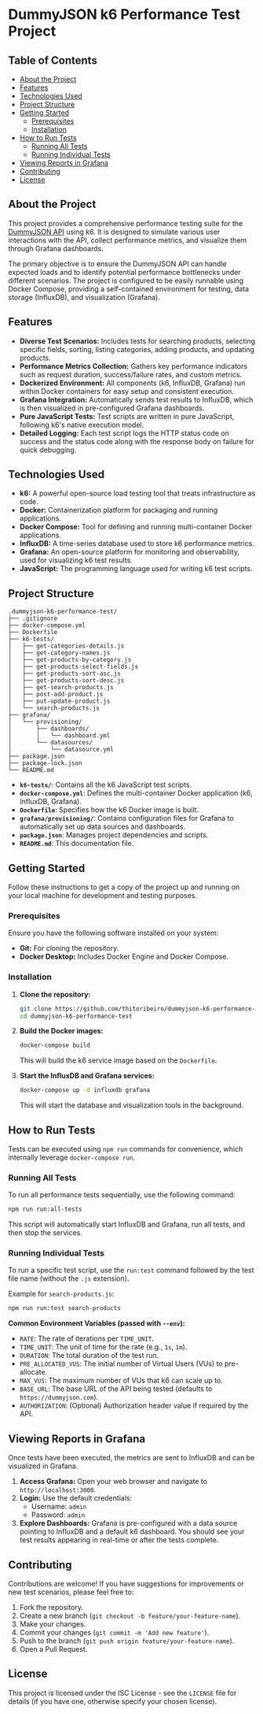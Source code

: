# DummyJSON k6 Performance Test Project

## Table of Contents

- [About the Project](#about-the-project)
- [Features](#features)
- [Technologies Used](#technologies-used)
- [Project Structure](#project-structure)
- [Getting Started](#getting-started)
  - [Prerequisites](#prerequisites)
  - [Installation](#installation)
- [How to Run Tests](#how-to-run-tests)
  - [Running All Tests](#running-all-tests)
  - [Running Individual Tests](#running-individual-tests)
- [Viewing Reports in Grafana](#viewing-reports-in-grafana)
- [Contributing](#contributing)
- [License](#license)

## About the Project

This project provides a comprehensive performance testing suite for the [DummyJSON API](https://dummyjson.com/) using k6. It is designed to simulate various user interactions with the API, collect performance metrics, and visualize them through Grafana dashboards.

The primary objective is to ensure the DummyJSON API can handle expected loads and to identify potential performance bottlenecks under different scenarios. The project is configured to be easily runnable using Docker Compose, providing a self-contained environment for testing, data storage (InfluxDB), and visualization (Grafana).

## Features

-   **Diverse Test Scenarios:** Includes tests for searching products, selecting specific fields, sorting, listing categories, adding products, and updating products.
-   **Performance Metrics Collection:** Gathers key performance indicators such as request duration, success/failure rates, and custom metrics.
-   **Dockerized Environment:** All components (k6, InfluxDB, Grafana) run within Docker containers for easy setup and consistent execution.
-   **Grafana Integration:** Automatically sends test results to InfluxDB, which is then visualized in pre-configured Grafana dashboards.
-   **Pure JavaScript Tests:** Test scripts are written in pure JavaScript, following k6's native execution model.
-   **Detailed Logging:** Each test script logs the HTTP status code on success and the status code along with the response body on failure for quick debugging.

## Technologies Used

-   **k6:** A powerful open-source load testing tool that treats infrastructure as code.
-   **Docker:** Containerization platform for packaging and running applications.
-   **Docker Compose:** Tool for defining and running multi-container Docker applications.
-   **InfluxDB:** A time-series database used to store k6 performance metrics.
-   **Grafana:** An open-source platform for monitoring and observability, used for visualizing k6 test results.
-   **JavaScript:** The programming language used for writing k6 test scripts.

## Project Structure

```
.dummyjson-k6-performance-test/
├── .gitignore
├── docker-compose.yml
├── Dockerfile
├── k6-tests/
│   ├── get-categories-details.js
│   ├── get-category-names.js
│   ├── get-products-by-category.js
│   ├── get-products-select-fields.js
│   ├── get-products-sort-asc.js
│   ├── get-products-sort-desc.js
│   ├── get-search-products.js
│   ├── post-add-product.js
│   ├── put-update-product.js
│   └── search-products.js
├── grafana/
│   └── provisioning/
│       ├── dashboards/
│       │   └── dashboard.yml
│       └── datasources/
│           └── datasource.yml
├── package.json
├── package-lock.json
└── README.md
```

-   **`k6-tests/`**: Contains all the k6 JavaScript test scripts.
-   **`docker-compose.yml`**: Defines the multi-container Docker application (k6, InfluxDB, Grafana).
-   **`Dockerfile`**: Specifies how the k6 Docker image is built.
-   **`grafana/provisioning/`**: Contains configuration files for Grafana to automatically set up data sources and dashboards.
-   **`package.json`**: Manages project dependencies and scripts.
-   **`README.md`**: This documentation file.

## Getting Started

Follow these instructions to get a copy of the project up and running on your local machine for development and testing purposes.

### Prerequisites

Ensure you have the following software installed on your system:

-   **Git:** For cloning the repository.
-   **Docker Desktop:** Includes Docker Engine and Docker Compose.

### Installation

1.  **Clone the repository:**
    ```bash
    git clone https://github.com/thitoribeiro/dummyjson-k6-performance-test.git
    cd dummyjson-k6-performance-test
    ```

2.  **Build the Docker images:**
    ```bash
    docker-compose build
    ```
    This will build the k6 service image based on the `Dockerfile`.

3.  **Start the InfluxDB and Grafana services:**
    ```bash
    docker-compose up -d influxdb grafana
    ```
    This will start the database and visualization tools in the background.

## How to Run Tests

Tests can be executed using `npm run` commands for convenience, which internally leverage `docker-compose run`.

### Running All Tests

To run all performance tests sequentially, use the following command:

```bash
npm run run:all-tests
```

This script will automatically start InfluxDB and Grafana, run all tests, and then stop the services.

### Running Individual Tests

To run a specific test script, use the `run:test` command followed by the test file name (without the `.js` extension).

Example for `search-products.js`:

```bash
npm run run:test search-products
```

**Common Environment Variables (passed with `--env`):**

-   `RATE`: The rate of iterations per `TIME_UNIT`.
-   `TIME_UNIT`: The unit of time for the rate (e.g., `1s`, `1m`).
-   `DURATION`: The total duration of the test run.
-   `PRE_ALLOCATED_VUS`: The initial number of Virtual Users (VUs) to pre-allocate.
-   `MAX_VUS`: The maximum number of VUs that k6 can scale up to.
-   `BASE_URL`: The base URL of the API being tested (defaults to `https://dummyjson.com`).
-   `AUTHORIZATION`: (Optional) Authorization header value if required by the API.

## Viewing Reports in Grafana

Once tests have been executed, the metrics are sent to InfluxDB and can be visualized in Grafana.

1.  **Access Grafana:** Open your web browser and navigate to `http://localhost:3000`.
2.  **Login:** Use the default credentials:
    -   Username: `admin`
    -   Password: `admin`
3.  **Explore Dashboards:** Grafana is pre-configured with a data source pointing to InfluxDB and a default k6 dashboard. You should see your test results appearing in real-time or after the tests complete.

## Contributing

Contributions are welcome! If you have suggestions for improvements or new test scenarios, please feel free to:

1.  Fork the repository.
2.  Create a new branch (`git checkout -b feature/your-feature-name`).
3.  Make your changes.
4.  Commit your changes (`git commit -m 'Add new feature'`).
5.  Push to the branch (`git push origin feature/your-feature-name`).
6.  Open a Pull Request.

## License

This project is licensed under the ISC License - see the `LICENSE` file for details (if you have one, otherwise specify your chosen license).
